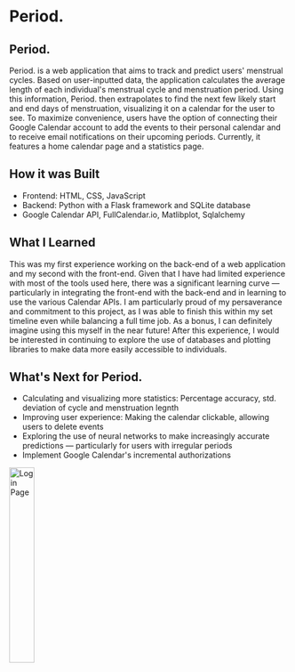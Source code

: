 # Period.

## Period.
Period. is a web application that aims to track and predict users' menstrual cycles. Based on user-inputted data, the application calculates the average length of each individual's menstrual cycle and menstruation period. Using this information, Period. then extrapolates to find the next few likely start and end days of menstruation, visualizing it on a calendar for the user to see. To maximize convenience, users have the option of connecting their Google Calendar account to add the events to their personal calendar and to receive email notifications on their upcoming periods. Currently, it features a home calendar page and a statistics page. 

## How it was Built
* Frontend: HTML, CSS, JavaScript
* Backend: Python with a Flask framework and SQLite database
* Google Calendar API, FullCalendar.io, Matlibplot, Sqlalchemy

## What I Learned
This was my first experience working on the back-end of a web application and my second with the front-end. Given that I have had limited experience with most of the tools used here, there was a significant learning curve — particularly in integrating the front-end with the back-end and in learning to use the various Calendar APIs. I am particularly proud of my persaverance and commitment to this project, as I was able to finish this within my set timeline even while balancing a full time job. As a bonus, I can definitely imagine using this myself in the near future! After this experience, I would be interested in continuing to explore the use of databases and plotting libraries to make data more easily accessible to individuals. 

## What's Next for Period.
* Calculating and visualizing more statistics: Percentage accuracy, std. deviation of cycle and menstruation legnth 
* Improving user experience: Making the calendar clickable, allowing users to delete events
* Exploring the use of neural networks to make increasingly accurate predictions — particularly for users with irregular periods
* Implement Google Calendar's incremental authorizations

<img style="display: inline" src="/templates/assets/images/login_page" alt="Login Page" width="30%">
